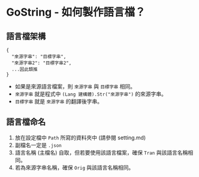 # GoString - 如何製作語言檔？

## 語言檔架構
```
{
  "來源字串": "目標字串",
  "來源字串2": "目標字串2",
  ...因此類推
}
```

- 如果是來源語言檔案，則 `來源字串` 與 `目標字串` 相同。
- `來源字串` 就是程式中 `(Lang 建構體).Str("來源字串")` 的來源字串。
- `目標字串` 就是 `來源字串` 的翻譯後字串。

## 語言檔命名
1. 放在設定檔中 `Path` 所寫的資料夾中 (請參閱 setting.md)
2. 副檔名一定是 `.json`
3. 語言名稱 (主檔名) 自取，但若要使用該語言檔案，確保 `Tran` 與該語言名稱相同。
4. 若為來源字串名稱，確保 `Orig` 與該語言名稱相同。
